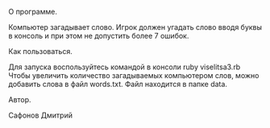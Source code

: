 О программе.

Компьютер загадывает слово. Игрок должен угадать слово вводя буквы в консоль
и при этом не допустить более 7 ошибок.


Как пользоваться.

Для запуска воспользуйтесь командой в консоли ruby viselitsa3.rb
Чтобы увеличить количество загадываемых компьютером слов, можно добавить слова
в файл words.txt. Файл находится в папке data.


Автор.

Сафонов Дмитрий
